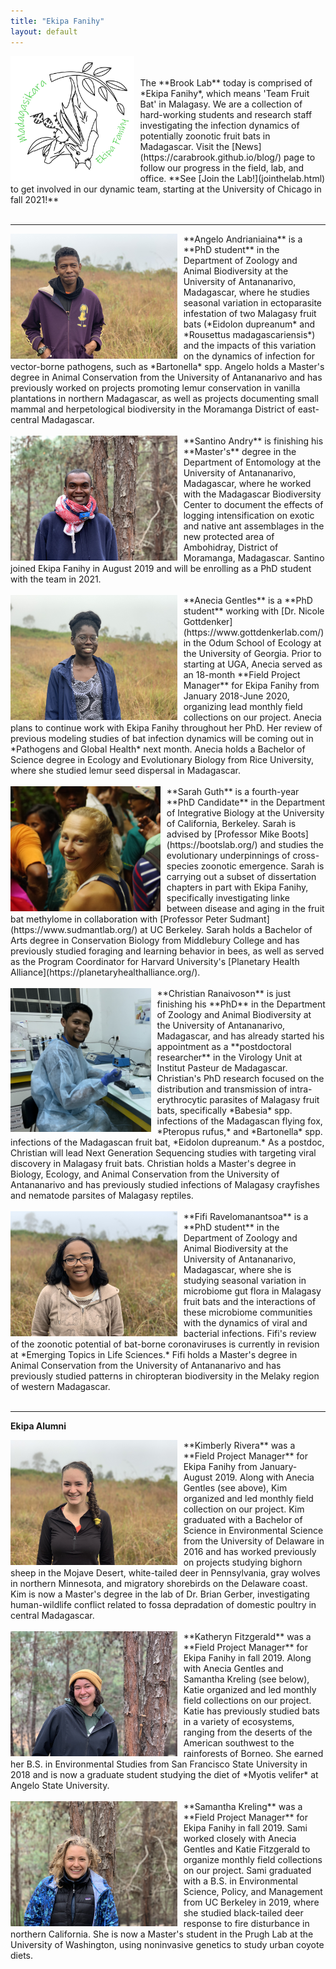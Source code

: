 ```yaml
---
title: "Ekipa Fanihy"
layout: default
---
```

<img src="/assets/EkipaFanihyLogoWhite.png" alt="bat" style="height: 200px; padding-right: 10px;" align="left">
<br>
<br>
The **Brook Lab** today is comprised of *Ekipa Fanihy*, which means 'Team Fruit Bat' in Malagasy. We are a collection of hard-working students and research staff investigating the infection dynamics of potentially zoonotic fruit bats in Madagascar. Visit the [News](https://carabrook.github.io/blog/) page to follow our progress in the field, lab, and office. **See [Join the Lab!](jointhelab.html) to get involved in our dynamic team, starting at the University of Chicago in fall 2021!**

<div style="clear:both;">&nbsp;</div>

---


<img src="/assets/angelo_andrianiaina.jpg" alt="bat" style="height: 200px; padding-right: 10px;" align="left">
**Angelo Andrianiaina** is a **PhD student** in the Department of Zoology and Animal Biodiversity at the University of Antananarivo, Madagascar, where he studies seasonal variation in ectoparasite infestation of two Malagasy fruit bats (*Eidolon dupreanum* and *Rousettus madagascariensis*) and the impacts of this variation on the dynamics of infection for vector-borne pathogens, such as *Bartonella* spp. Angelo holds a Master's degree in Animal Conservation from the University of Antananarivo and has previously worked on projects promoting lemur conservation in vanilla plantations in northern Madagascar, as well as projects documenting small mammal and herpetological biodiversity in the Moramanga District of east-central Madagascar.

<div style="clear:both;">&nbsp;</div>

<img src="/assets/santino_andry.jpg" alt="bat" style="height: 200px; padding-right: 10px;" align="left">
**Santino Andry** is finishing his **Master's** degree in the Department of Entomology at the University of Antananarivo, Madagascar, where he worked with the Madagascar Biodiversity Center to document the effects of logging intensification on exotic and native ant assemblages in the new protected area of Ambohidray, District of Moramanga, Madagascar. Santino joined Ekipa Fanihy in August 2019 and will be enrolling as a PhD student with the team in 2021.

<div style="clear:both;">&nbsp;</div>


<img src="/assets/anecia_gentles.jpg" alt="bat" style="height: 200px; padding-right: 10px;" align="left">
**Anecia Gentles** is a **PhD student** working with [Dr. Nicole Gottdenker](https://www.gottdenkerlab.com/) in the Odum School of Ecology at the University of Georgia. Prior to starting at UGA, Anecia served as an 18-month  **Field Project Manager** for Ekipa Fanihy from January 2018-June 2020, organizing lead monthly field collections on our project. Anecia plans to continue work with Ekipa Fanihy throughout her PhD. Her review of previous modeling studies of bat infection dynamics will be coming out in *Pathogens and Global Health* next month. Anecia holds a Bachelor of Science degree in Ecology and Evolutionary Biology from Rice University, where she studied lemur seed dispersal in Madagascar.

<div style="clear:both;">&nbsp;</div>


<img src="/assets/sarah_guth.jpg" alt="bat" style="height: 200px; padding-right: 10px;" align="left">
**Sarah Guth** is a fourth-year **PhD Candidate** in the Department of Integrative Biology at the University of California, Berkeley. Sarah is advised by [Professor Mike Boots](https://bootslab.org/) and studies the evolutionary underpinnings of cross-species zoonotic emergence. Sarah is carrying out a subset of dissertation chapters in part with Ekipa Fanihy, specifically investigating linke between disease and aging in the fruit bat methylome in collaboration with [Professor Peter Sudmant](https://www.sudmantlab.org/) at UC Berkeley. Sarah holds a Bachelor of Arts degree in Conservation Biology from Middlebury College and has previously studied foraging and learning behavior in bees, as well as served as the Program Coordinator for Harvard University's [Planetary Health Alliance](https://planetaryhealthalliance.org/).

<div style="clear:both;">&nbsp;</div>


<img src="/assets/christian_ranaivoson.jpg" alt="bat" style="height: 230px; padding-right: 10px;" align="left">
**Christian Ranaivoson** is just finishing his **PhD** in the Department of Zoology and Animal Biodiversity at the University of Antananarivo, Madagascar, and has already started his appointment as a **postdoctoral researcher** in the Virology Unit at Institut Pasteur de Madagascar. Christian's PhD research focused on the distribution and transmission of intra-erythrocytic parasites of Malagasy fruit bats, specifically *Babesia* spp. infections of the Madagascan flying fox, *Pteropus rufus,* and *Bartonella* spp. infections of the Madagascan fruit bat, *Eidolon dupreanum.* As a postdoc, Christian will lead Next Generation Sequencing studies with targeting viral discovery in Malagasy fruit bats. Christian holds a Master's degree in Biology, Ecology, and Animal Conservation from the University of Antananarivo and has previously studied infections of Malagasy crayfishes and nematode parsites of Malagasy reptiles.

<div style="clear:both;">&nbsp;</div>


<img src="/assets/fifi_ravelomanantsoa.jpg" alt="bat" style="height: 200px; padding-right: 10px;" align="left">
**Fifi Ravelomanantsoa** is a **PhD student** in the Department of Zoology and Animal Biodiversity at the University of Antananarivo, Madagascar, where she is studying seasonal variation in microbiome gut flora in Malagasy fruit bats and the interactions of these microbiome communities with the dynamics of viral and bacterial infections. Fifi's review of the zoonotic potential of bat-borne coronaviruses is currently in revision at *Emerging Topics in Life Sciences.* Fifi holds a Master's degree in Animal Conservation from the University of Antananarivo and has previously studied patterns in chiropteran biodiversity in the Melaky region of western Madagascar.

<div style="clear:both;">&nbsp;</div>

---
**Ekipa Alumni**


<img src="/assets/kimberly_rivera.jpg" alt="bat" style="height: 200px; padding-right: 10px;" align="left">
**Kimberly Rivera** was a **Field Project Manager** for Ekipa Fanihy from January-August 2019. Along with Anecia Gentles (see above), Kim organized and led monthly field collection on our project. Kim graduated with a Bachelor of Science in Environmental Science from the University of Delaware in 2016 and has worked previously on projects studying bighorn sheep in the Mojave Desert, white-tailed deer in Pennsylvania, gray wolves in northern Minnesota, and migratory shorebirds on the Delaware coast. Kim is now a Master's degree in the lab of Dr. Brian Gerber, investigating human-wildlife conflict related to fossa depradation of domestic poultry in central Madagascar.

<div style="clear:both;">&nbsp;</div>


<img src="/assets/katie_fitzgerald.jpg" alt="bat" style="height: 200px; padding-right: 10px;" align="left">
**Katheryn Fitzgerald** was a **Field Project Manager** for Ekipa Fanihy in fall 2019. Along with Anecia Gentles and Samantha Kreling (see below), Katie organized and led monthly field collections on our project. Katie has previously studied bats in a variety of ecosystems, ranging from the deserts of the American southwest to the rainforests of Borneo. She earned her B.S. in Environmental Studies from San Francisco State University in 2018 and is now a graduate student studying the diet of *Myotis velifer* at Angelo State University.

<div style="clear:both;">&nbsp;</div>


<img src="/assets/sami_kreling.jpg" alt="bat" style="height: 200px; padding-right: 10px;" align="left">
**Samantha Kreling** was a **Field Project Manager** for Ekipa Fanihy in fall 2019. Sami worked closely with Anecia Gentles and Katie Fitzgerald to organize monthly field collections on our project. Sami graduated with a B.S. in Environmental Science, Policy, and Management from UC Berkeley in 2019, where she studied black-tailed deer response to fire disturbance in northern California. She is now a Master's student in the Prugh Lab at the University of Washington, using noninvasive genetics to study urban coyote diets.
<br>
<br>